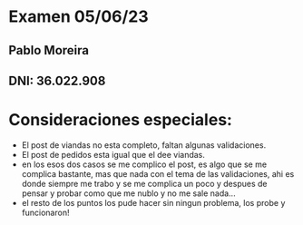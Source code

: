 # Examen 05/06/23
## Pablo Moreira
## DNI: 36.022.908
# Consideraciones especiales:

* El post de viandas no esta completo, faltan algunas validaciones.
* El post de pedidos esta igual que el dee viandas.
* en los esos dos casos se me complico el post, es algo que se me complica bastante, mas que nada con el tema de las validaciones, ahi es donde siempre me trabo y se me complica un poco y despues de pensar y probar como que me nublo y no me sale nada...
* el resto de los puntos los pude hacer sin ningun problema, los probe y funcionaron!